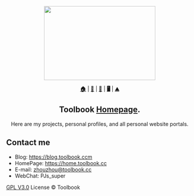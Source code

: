 
<div align=center><img width="300" height="200" src="https://avatars.githubusercontent.com/u/76592626?s=460&u=c4005e43ac279f44b811e80176a67af6fb001288&v=4"/></div>


<p align="center">
     <b><a href="https://home.toolbook.cc">🏠</a></b>
     |
     <b><a href="https://blog.toolbook.cc">📣</a></b>
     |
     <b><a href="https://docs.toolbook.cc">📒</a></b>
     |
     <b><a href="https://data.toolbook.cc">🖥️</a></b>
     |
     <b><a href="https://image.toolbook.cc">⛰️</a></b>
 </p>

<p align="center">
    <h2 align="center"> Toolbook <a href = https://dev.toolbook.cc>Homepage</a>.</h2>
</p>



<p align="center">Here are my projects, personal profiles, and all personal website portals.</p>

## Contact me

 - Blog: <https://blog.toolbook.ccm>
 - HomePage: <https://home.toolbook.cc>
 - E-mail: <zhouzhou@toolbook.cc>
 - WebChat: PJs_super


[GPL V3.0](LICENSE) License © Toolbook
